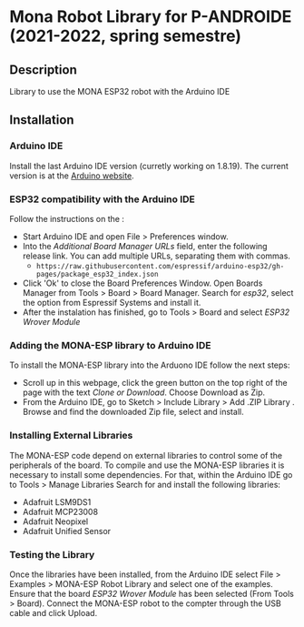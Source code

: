 # Mona Robot Library for P-ANDROIDE (2021-2022, spring semestre)

## Description
Library to use the MONA ESP32 robot with the Arduino IDE
## Installation
### Arduino IDE
Install the last Arduino IDE version (curretly working on 1.8.19). The current version is at the [Arduino website](http://www.arduino.cc/en/main/software).

### ESP32 compatibility with the Arduino IDE
Follow the instructions on the :
- Start Arduino IDE and open File > Preferences window.
- Into the  *Additional Board Manager URLs* field, enter the following release link. You can add multiple URLs, separating them with commas. 
  + `https://raw.githubusercontent.com/espressif/arduino-esp32/gh-pages/package_esp32_index.json`
- Click 'Ok' to close the Board Preferences Window. Open Boards Manager from Tools > Board > Board Manager. Search for *esp32*, select the option from  Espressif Systems and install it. 
- After the instalation has finished, go to Tools > Board and select *ESP32 Wrover Module*

### Adding the MONA-ESP library to Arduino IDE
To install the MONA-ESP library into the Arduono IDE follow the next steps:
- Scroll up in this webpage, click the green button on the top right of the page with the text *Clone or Download*. Choose Download as Zip. 
- From the Arduino IDE, go to Sketch > Include Library > Add .ZIP Library . Browse and find the downloaded Zip file, select and install.

### Installing External Libraries
The MONA-ESP code depend on external libraries to control some of the peripherals of the board. To compile and use the MONA-ESP libraries it is necessary to install some dependencies. For that, within the Arduino IDE go to Tools > Manage Libraries
Search for and install the following libraries:
- Adafruit LSM9DS1
- Adafruit MCP23008
- Adafruit Neopixel
- Adafruit Unified Sensor

### Testing the Library
Once the libraries have been installed, from the Arduino IDE select File > Examples > MONA-ESP Robot Library and select one of the examples. Ensure that the board *ESP32 Wrover Module* has been selected (From Tools > Board). Connect the MONA-ESP robot to the compter through the USB cable and click Upload. 
